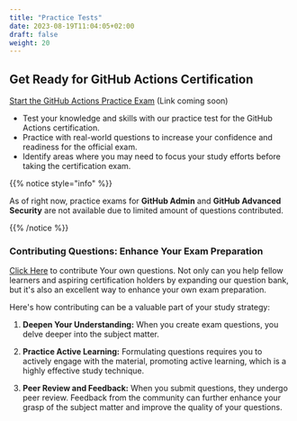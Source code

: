```yaml
---
title: "Practice Tests"
date: 2023-08-19T11:04:05+02:00
draft: false
weight: 20
---
```




## Get Ready for GitHub Actions Certification

[Start the GitHub Actions Practice Exam](#) (Link coming soon)

- Test your knowledge and skills with our practice test for the GitHub Actions certification.
- Practice with real-world questions to increase your confidence and readiness for the official exam.
- Identify areas where you may need to focus your study efforts before taking the certification exam.


{{% notice style="info" %}}

As of right now, practice exams for **GitHub Admin** and **GitHub Advanced Security** are not available due to limited amount of questions contributed. 

{{% /notice %}}


### Contributing Questions: Enhance Your Exam Preparation

 [Click Here](https://github.com/FidelusAleksander/githubcertified/blob/master/CONTRIBUTING.md) to contribute Your own questions. Not only can you help fellow learners and aspiring certification holders by expanding our question bank, but it's also an excellent way to enhance your own exam preparation.

Here's how contributing can be a valuable part of your study strategy:

1. **Deepen Your Understanding:** When you create exam questions, you delve deeper into the subject matter.

2. **Practice Active Learning:** Formulating questions requires you to actively engage with the material, promoting active learning, which is a highly effective study technique.

3. **Peer Review and Feedback:** When you submit questions, they undergo peer review. Feedback from the community can further enhance your grasp of the subject matter and improve the quality of your questions.

